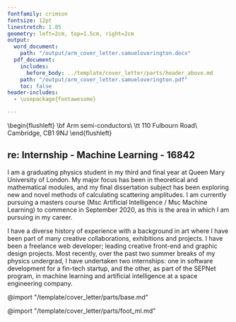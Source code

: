```yaml
---
fontfamily: crimson
fontsize: 12pt
linestretch: 1.05
geometry: left=2cm, top=1.5cm, right=2cm
output:
  word_document:
    path: "/output/arm_cover_letter.samueloverington.docx"
  pdf_document:
    includes:
      before_body: ../template/cover_letter/parts/header_above.md
    path: "/output/arm_cover_letter.samueloverington.pdf"
    toc: false
header-includes:
  - \usepackage{fontawesome}

---
```

<!--
\begin{flushright}
\tt Flat 24, Ocean House\\
Dalston Square, E8 3FT
\end{flushright}
 -->
\begin{flushleft}
\bf Arm semi-conductors\\
\tt 110 Fulbourn Road\\
Cambridge, CB1 9NJ
\end{flushleft}
## re: Internship - Machine Learning - 16842
<!-- # SELF INTRODUCTION -->
<!-- The “Intro” Paragraph – Grab the reader’s attention. Introduce yourself, & state why you’re a good fit.  -->
<!-- I am a final year undergraduate physics student at Queen Mary, University of London, with a passion for creativity, science and software engineering. -->
I am a graduating physics student in my third and final year at Queen Mary University of London. My major focus has been in theoretical and mathematical modules, and my final dissertation subject has been exploring new and novel methods of calculating scattering amplitudes.  I am currently pursuing a masters course (Msc Artificial Intelligence / Msc Machine Learning) to commence in September 2020, as this is the area in which I am pursuing in my career.

I have a diverse history of experience with a background in art where I have been part of many creative collaborations, exhibitions and projects. I have been a freelance web developer; leading creative front-end and graphic design projects. Most recently, over the past two summer breaks of my physics undergrad, I have undertaken two internships: one in software development for a fin-tech startup, and the other, as part of the SEPNet program, in machine learning and artificial intelligence at a space engineering company.
<!--
 with dancers exploring the relationship between drawing, motion and dance.
 -->

@import "/template/cover_letter/parts/base.md"

@import "/template/cover_letter/parts/foot_ml.md"
